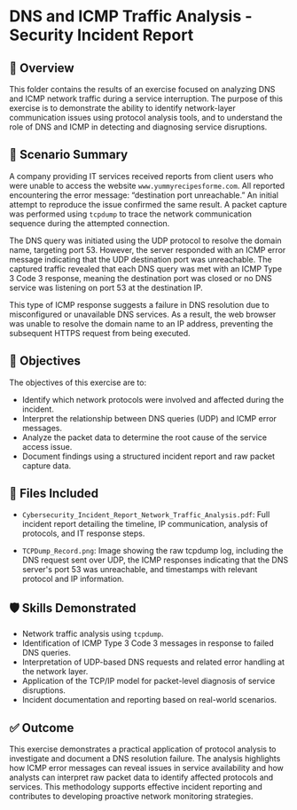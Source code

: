 # DNS and ICMP Traffic Analysis - Security Incident Report

## 📌 Overview

This folder contains the results of an exercise focused on analyzing DNS and ICMP network traffic during a service interruption. The purpose of this exercise is to demonstrate the ability to identify network-layer communication issues using protocol analysis tools, and to understand the role of DNS and ICMP in detecting and diagnosing service disruptions.

## 🧩 Scenario Summary

A company providing IT services received reports from client users who were unable to access the website `www.yummyrecipesforme.com`. All reported encountering the error message: “destination port unreachable.” An initial attempt to reproduce the issue confirmed the same result. A packet capture was performed using `tcpdump` to trace the network communication sequence during the attempted connection.

The DNS query was initiated using the UDP protocol to resolve the domain name, targeting port 53. However, the server responded with an ICMP error message indicating that the UDP destination port was unreachable. The captured traffic revealed that each DNS query was met with an ICMP Type 3 Code 3 response, meaning the destination port was closed or no DNS service was listening on port 53 at the destination IP.

This type of ICMP response suggests a failure in DNS resolution due to misconfigured or unavailable DNS services. As a result, the web browser was unable to resolve the domain name to an IP address, preventing the subsequent HTTPS request from being executed.

## 🎯 Objectives

The objectives of this exercise are to:

* Identify which network protocols were involved and affected during the incident.
* Interpret the relationship between DNS queries (UDP) and ICMP error messages.
* Analyze the packet data to determine the root cause of the service access issue.
* Document findings using a structured incident report and raw packet capture data.

## 📁 Files Included

* `Cybersecurity_Incident_Report_Network_Traffic_Analysis.pdf`: Full incident report detailing the timeline, IP communication, analysis of protocols, and IT response steps.

* `TCPDump_Record.png`: Image showing the raw tcpdump log, including the DNS request sent over UDP, the ICMP responses indicating that the DNS server's port 53 was unreachable, and timestamps with relevant protocol and IP information.

## 🛡️ Skills Demonstrated

* Network traffic analysis using `tcpdump`.
* Identification of ICMP Type 3 Code 3 messages in response to failed DNS queries.
* Interpretation of UDP-based DNS requests and related error handling at the network layer.
* Application of the TCP/IP model for packet-level diagnosis of service disruptions.
* Incident documentation and reporting based on real-world scenarios.

## ✅ Outcome

This exercise demonstrates a practical application of protocol analysis to investigate and document a DNS resolution failure. The analysis highlights how ICMP error messages can reveal issues in service availability and how analysts can interpret raw packet data to identify affected protocols and services. This methodology supports effective incident reporting and contributes to developing proactive network monitoring strategies.
